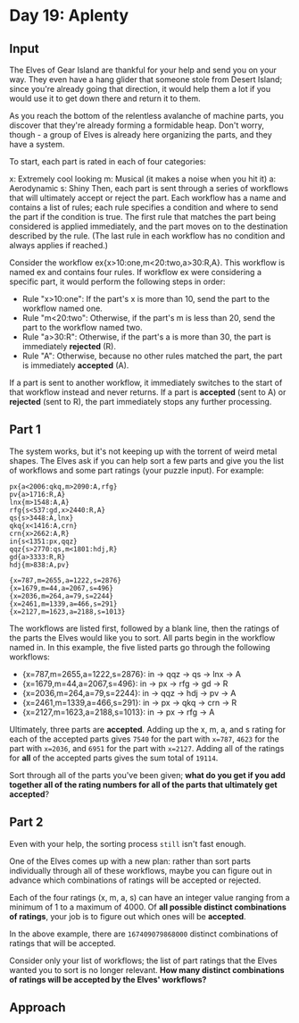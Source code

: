 # Day 19: Aplenty

## Input

The Elves of Gear Island are thankful for your help and send you on your way. They even have a hang glider that someone stole from Desert Island; since you're already going that direction, it would help them a lot if you would use it to get down there and return it to them.

As you reach the bottom of the relentless avalanche of machine parts, you discover that they're already forming a formidable heap. Don't worry, though - a group of Elves is already here organizing the parts, and they have a system.

To start, each part is rated in each of four categories:

x: Extremely cool looking
m: Musical (it makes a noise when you hit it)
a: Aerodynamic
s: Shiny
Then, each part is sent through a series of workflows that will ultimately accept or reject the part. Each workflow has a name and contains a list of rules; each rule specifies a condition and where to send the part if the condition is true. The first rule that matches the part being considered is applied immediately, and the part moves on to the destination described by the rule. (The last rule in each workflow has no condition and always applies if reached.)

Consider the workflow ex{x>10:one,m<20:two,a>30:R,A}. This workflow is named ex and contains four rules. If workflow ex were considering a specific part, it would perform the following steps in order:

- Rule "x>10:one": If the part's x is more than 10, send the part to the workflow named one.
- Rule "m<20:two": Otherwise, if the part's m is less than 20, send the part to the workflow named two.
- Rule "a>30:R": Otherwise, if the part's a is more than 30, the part is immediately **rejected** (R).
- Rule "A": Otherwise, because no other rules matched the part, the part is immediately **accepted** (A).

If a part is sent to another workflow, it immediately switches to the start of that workflow instead and never returns. If a part is **accepted** (sent to A) or **rejected** (sent to R), the part immediately stops any further processing.

## Part 1

The system works, but it's not keeping up with the torrent of weird metal shapes. The Elves ask if you can help sort a few parts and give you the list of workflows and some part ratings (your puzzle input). For example:

```
px{a<2006:qkq,m>2090:A,rfg}
pv{a>1716:R,A}
lnx{m>1548:A,A}
rfg{s<537:gd,x>2440:R,A}
qs{s>3448:A,lnx}
qkq{x<1416:A,crn}
crn{x>2662:A,R}
in{s<1351:px,qqz}
qqz{s>2770:qs,m<1801:hdj,R}
gd{a>3333:R,R}
hdj{m>838:A,pv}

{x=787,m=2655,a=1222,s=2876}
{x=1679,m=44,a=2067,s=496}
{x=2036,m=264,a=79,s=2244}
{x=2461,m=1339,a=466,s=291}
{x=2127,m=1623,a=2188,s=1013}
```

The workflows are listed first, followed by a blank line, then the ratings of the parts the Elves would like you to sort. All parts begin in the workflow named in. In this example, the five listed parts go through the following workflows:

- {x=787,m=2655,a=1222,s=2876}: in -> qqz -> qs -> lnx -> A
- {x=1679,m=44,a=2067,s=496}: in -> px -> rfg -> gd -> R
- {x=2036,m=264,a=79,s=2244}: in -> qqz -> hdj -> pv -> A
- {x=2461,m=1339,a=466,s=291}: in -> px -> qkq -> crn -> R
- {x=2127,m=1623,a=2188,s=1013}: in -> px -> rfg -> A

Ultimately, three parts are **accepted**. Adding up the x, m, a, and s rating for each of the accepted parts gives `7540` for the part with `x=787`, `4623` for the part with `x=2036`, and `6951` for the part with `x=2127`. Adding all of the ratings for **all** of the accepted parts gives the sum total of `19114`.

Sort through all of the parts you've been given; **what do you get if you add together all of the rating numbers for all of the parts that ultimately get accepted**?

## Part 2
Even with your help, the sorting process `still` isn't fast enough.

One of the Elves comes up with a new plan: rather than sort parts individually through all of these workflows, maybe you can figure out in advance which combinations of ratings will be accepted or rejected.

Each of the four ratings (x, m, a, s) can have an integer value ranging from a minimum of 1 to a maximum of 4000. Of **all possible distinct combinations of ratings**, your job is to figure out which ones will be **accepted**.

In the above example, there are `167409079868000` distinct combinations of ratings that will be accepted.

Consider only your list of workflows; the list of part ratings that the Elves wanted you to sort is no longer relevant. **How many distinct combinations of ratings will be accepted by the Elves' workflows?**

## Approach
